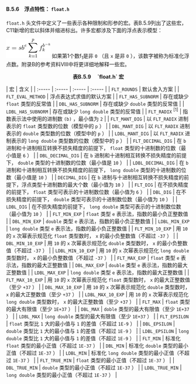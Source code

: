 #### B.5.6　浮点特性： `float.h` 

`float.h` 头文件中定义了一些表示各种限制和形参的宏。表B.5.9列出了这些宏，C11新增的宏以斜体并缩进标出。许多宏都涉及下面的浮点表示模型：



![104.gif](../images/104.gif)
如果第1个数f<sub class="my_markdown">1</sub>是非 `0` （且 `x` 是非 `0` ），该数字被称为标准化浮点数。附录B的参考资料VIII中将更详细地解释一些宏。

<center class="my_markdown"><b class="my_markdown">表B.5.9　 `float.h` 宏</b></center>

| 宏 | 含义 |
| :-----  | :-----  | :-----  | :-----  |
| `FLT_ROUNDS` | 默认舍入方案 |
| `FLT_EVAL_METHOD` | 浮点表达式求值的默认方案 |
| `FLT_HAS_SUBNORM` | 存在或缺少 `float` 类型的反常值 |
| `DBL_HAS_SUBNORM` | 存在或缺少 `double` 类型的反常值 |
| `LDBL_HAS_SUBNORM` | 存在或缺少 `long double` 类型的反常值 |
| `FLT_RADIX` <sup class="my_markdown">[1]</sup> | 指数表示法中使用的进制数 `(b)` ，最小值为 `2` |
| `FLT_MANT_DIG` | 以 `FLT_RADIX` 进制表示的 `float` 类型数的位数（模型中的 `p` ） |
| `DBL_MANT_DIG` | 以 `FLT_RADIX` 进制表示的 `double` 类型数的位数（模型中的 `p` ） |
| `LDBL_MANT_DIG` | 以 `FLT_RADIX` 进制表示的 `long double` 类型数的位数（模型中的 `p` ） |
| `FLT_DECIMAL_DIG` | 在 `b` 进制和十进制相互转换不损失精度的前提下， `float` 类型的十进制数的位数（最小值是 `6` ） |
| `DBL_DECIMAL_DIG` | 在 `b` 进制和十进制相互转换不损失精度的前提下， `double` 类型的十进制数的位数（最小值是 `10` ） |
| `LDBL_DECIMAL_DIG` | 在 `b` 进制和十进制相互转换不损失精度的前提下， `long double` 类型的十进制数的位数（最小值是 `10` ） |
| `DECIMAL_DIG` | 在 `b` 进制与十进制相互转换不损失精度的前提下，浮点类型十进制数的最大个数（最小值为 `10` ） |
| `FLT_DIG` | 在不损失精度的前提下， `float` 类型可表示的十进制数位数（最小值为 `6` ） |
| `DBL_DIG` | 在不损失精度的前提下， `double` 类型可表示的十进制数位数（最小值为 `10` ） |
| `LDBL_DIG` | 在不损失精度的前提下， `long double` 类型可表示的十进制数位数（最小值为 `10` ） |
| `FLT_MIN_EXP` | `float` 类型 `e` 表示法，指数的最小负正整数值 |
| `DBL_MIN_EXP` | `double` 类型 `e` 表示法，指数的最小负正整数值 |
| `LDBL_MIN_EXP` | `long double` 类型 `e` 表示法，指数的最小负正整数值 |
| `FLT_MIN_10_EXP` | 用 `10` 的 `x` 次幂表示规范化 `float` 类型数时， `x` 的最小负整数值（不超过 `-37` ） |
| `DBL_MIN_10_EXP` | 用 `10` 的 `x` 次幂表示规范化 `double` 类型数时， `x` 的最小负整数值（不超过 `-37` ） |
| `LDBL_MIN_10_EXP` | 用 `10` 的 `x` 次幂表示规范化 `long double` 类型数时， `x` 的最小负整数值（不超过 `-37` ） |
| `FLT_MAX_EXP` | `float` 类型 `e` 表示法，指数的最大正整数值 |
| `DBL_MAX_EXP` | `double` 类型 `e` 表示法，指数的最大正整数值 |
| `LDBL_MAX_EXP` | `long double` 类型 `e` 表示法，指数的最大正整数值 |
| `FLT_MAX_10_EXP` | 用 `10` 的 `x` 次幂表示规范化 `float` 类型数时， `x` 的最大正整数值（至少 `+37` ） |
| `DBL_MAX_10_EXP` | 用 `10` 的 `x` 次幂表示规范化 `double` 类型数时， `x` 的最大正整数值（至少 `+37` ） |
| `LDBL_MAX_10_EXP` | 用 `10` 的 `x` 次幂表示规范化 `long double` 类型数时， `x` 的最大正整数值（至少 `+37` ） |
| `FLT_MAX` | `float` 类型的最大有限值（至少 `1E+37` ） |
| `DBL_MAX` | `doble` 类型的最大有限值（至少 `1E+37` ） |
| `LDBL_MAX` | `long double` 类型的最大有限值（至少 `1E+37` ） |
| `FLT_EPSILON` | `float` 类型比 `1` 大的最小值与 `1` 的差值（不超过 `1E-9` ） |
| `DBL_EPSILON` | `double` 类型比 `1` 大的最小值与 `1` 的差值（不超过 `1E-9` ） |
| `LDBL_EPSILON` | `long double` 类型比 `1` 大的最小值与 `1` 的差值（不超过 `1E-9` ） |
| `FLT_MIN` | 标准化 `float` 类型的最小正值（不超过 `1E-37` ） |
| `DBL_MIN` | 标准化 `double` 类型的最小正值（不超过 `1E-37` ） |
| `LDBL_MIN` | 标准化 `long double` 类型的最小正值（不超过 `1E-37` ） |
| `FLT_TRUE_MIN` | `float` 类型的最小正值（不超过 `1E-37` ） |
| `DBL_TRUE_MIN` | `double` 类型的最小正值（不超过 `1E-37` ） |
| `LDBL_TRUE_MIN` | `long double` 类型的最小正值（不超过 `1E-37` ） |

